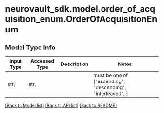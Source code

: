 # neurovault_sdk.model.order_of_acquisition_enum.OrderOfAcquisitionEnum

## Model Type Info
Input Type | Accessed Type | Description | Notes
------------ | ------------- | ------------- | -------------
str,  | str,  |  | must be one of ["ascending", "descending", "interleaved", ] 

[[Back to Model list]](../../README.md#documentation-for-models) [[Back to API list]](../../README.md#documentation-for-api-endpoints) [[Back to README]](../../README.md)

